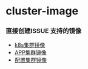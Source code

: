 # cluster-image

### 直接创建ISSUE 支持的镜像

- [k8s集群镜像](https://github.com/labring/cluster-image/issues/new?assignees=&labels=&template=autobuild-k8s.md&title=【Auto-build】kubernetes-1.23.6)
- [APP集群镜像](https://github.com/labring/cluster-image/issues/new?assignees=&labels=&template=autobuild-apps.md&title=【Auto-build】helm)
- [配置集群镜像](https://github.com/labring/cluster-image/issues/new?assignees=&labels=&template=autobuild-configs.md&title=【Auto-build】coredns)
